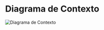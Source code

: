 # Diagrama de Contexto
![Diagrama de Contexto](https://lh3.googleusercontent.com/pw/AP1GczMya8DSKXQb-n9cOR6amq1dVV84T9Cnqkrbfl0sIDALbOwHtGfvBtv8mUqSOBARGPxPm6MaAsKgRj3ojZmYYGWlonJoJGcHUbVl0ucPlTWLpKq2RYxZy9sAV581sBLqfgXNyn5uN7QE_bUgUVZ12oxTNPVx7KylrzKDs4KAzLAJ7GdLeFl4XIUespmYJV5WrknpA9WJ7MoLdaJQhl7oMP9U89_CjnTnxGNeO7L_Z1S59ISemWfsfkKPXl0zZ0WrL6AX58ADeFLFZDPt2_vt7bKAogrT9a656xXe8HeebRPy-m4CM_Por0rWs-lN_UJB5wE9UA_ZAGPQ9rfalW51C05Z8W4BcvHbsT6mXVFjLhvHSXFA4oVZl-1gnNaclBTYbTVntLbxxbKbZQ6zJ87WXLpBAHBCWHzZDC3-bpGM9hYFKc2V2yBZX8K3SViazmuRvqhcybTA2pmxyvjcY0baXTINx4rKPV8NHA7mtGrSaqnxjxZ4aFh4SG9nE4LGqA-4J9lTZadzu9QQWqVo4R7UewHyRc-3UPhxkCBJbuaRW2xP8ZismTRUUBdPYOMi_uqymPCcqSia7JRaSnkXh8qB-0OxbewEF4mo0aH9wVPSU5QxPjtBPxLf9auwBeVisW0RHz_zk_HTdwlnsmFPDsv1xSJVR52o4mWO7sg9Et3q1RwOcla2My_gtP1Jma9fWQ7g4SV7CCjmYjeF9be5gC8nh0Hg7Gz8oU9a2jP9ExfeGSG7ZdW_pSXU13o_VpFaM6cV1ru_Mct35ZbwnisOd6JYOhV-a55-dGhn0tDnYJOLpBDMHN-qoXA6EvugGdjgWK-SmA2FTfbVgWPqvFPiIwCU8L2YlMBzwh-mjZbhjzMAKwYfsl7bWkAYJhY2EjjbTAFWWZXa5o0-_Cfc56gyAV8a60V2rSwKqz9IIahjfapyQiit9KxjaypN0icBkcbYGA=w1011-h709-s-no-gm?authuser=0)
